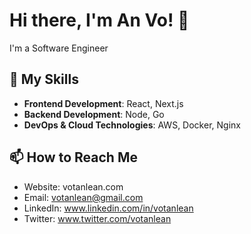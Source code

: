 # Hi there, I'm An Vo! 👋

I'm a Software Engineer

## 🚀 My Skills

- **Frontend Development**: React, Next.js
- **Backend Development**: Node, Go
- **DevOps & Cloud Technologies**: AWS, Docker, Nginx

## 📫 How to Reach Me
- Website: votanlean.com
- Email: votanlean@gmail.com
- LinkedIn: www.linkedin.com/in/votanlean
- Twitter: www.twitter.com/votanlean
